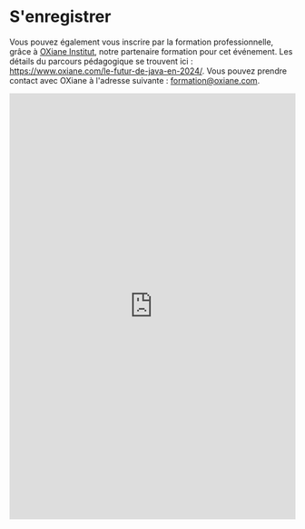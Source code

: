 # S'enregistrer

<!-- MACRO{snippet|debug=false|ignoreDownloadError=false|verbatim=false|file=src/site/resources/fragments/breadcrum.snippet.html} -->

Vous pouvez également vous inscrire par la formation professionnelle, grâce à [OXiane Institut](https://www.oxiane.com/), notre partenaire formation pour cet événement. Les détails du parcours pédagogique se trouvent ici : <https://www.oxiane.com/le-futur-de-java-en-2024/>. Vous pouvez prendre contact avec OXiane à l'adresse suivante : [formation@oxiane.com](mailto:formation@oxiane.com).

<iframe id="haWidget" allowtransparency="true" scrolling="auto" src="https://www.helloasso.com/associations/bjpc/evenements/paris-jug-s-java-day-2025/widget" style="width: 100%; height: 750px; border: none;"></iframe>
